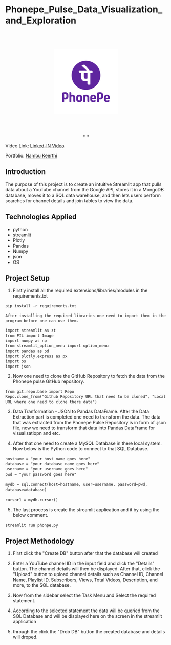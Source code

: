 <h1> Phonepe_Pulse_Data_Visualization_and_Exploration  </h1>


<h1 align="center">
  <br>
  <a href=""><img src="images/phonepe2.png" alt="Phonepe Pulse Data Visualization" width="200"></a>
  <br>
  <br>
</h1>


<p align="center">
  <a href="#Introduction"></a> •
  <a href="#Technologies Applied"></a> •  
</p>

Video Link: [Linked-IN Video](https://www.linkedin.com/posts/keerthi-r-9b8839283_project-name-phonepe-pulse-data-visualization-activity-7296601209677787136-LPuf?utm_source=share&utm_medium=member_desktop&rcm=ACoAAEUARVwBltI0ri4ApeK7YzcbHxGViaHfWEM)

Portfolio: [Nambu Keerthi](https://portfolio-b5zieg8xn5nhwau5b4bhp8.streamlit.app/)

## Introduction 
The purpose of this project is to create an intuitive Streamlit app that pulls data about a YouTube channel from the Google API, stores it in a MongoDB database, moves it to a SQL data warehouse, and then lets users perform searches for channel details and join tables to view the data.



## Technologies Applied
* python
* streamlit 
* Plotly 
* Pandas
* Numpy
* json
* OS


## Project Setup
1. Firstly install all the required extensions/libraries/modules in the requirements.txt
```
pip install -r requirements.txt
```
    After installing the required libraries one need to import them in the program before one can use them.
```
import streamlit as st
from PIL import Image
import numpy as np
from streamlit_option_menu import option_menu
import pandas as pd
import plotly.express as px
import os
import json

```
   
2. Now one need to clone the GitHub Repository to fetch the data from the Phonepe pulse GitHub repository.
```
from git.repo.base import Repo
Repo.clone_from("Github Repository URL that need to be cloned", "Local URL where one need to clone there data")

```

3. Data Tranformation - JSON to Pandas DataFrame. After the Data Extraction part is completed one need to transform the data. The data that was extracted from the Phonepe Pulse Repository is in form of .json file, now we need to transform that data into Pandas DataFrame for visualisatiopn and etc.

4. After that one need to create a MySQL Database in there local system. Now below is the Python code to connect to that SQL Database.
```
hostname = "your host name goes here"
database = "your database name goes here"
username = "your username goes here"
pwd = "your password goes here"

mydb = sql.connect(host=hostname, user=username, password=pwd, database=database)
                   
cursor1 = mydb.cursor()
```

5. The last process is create the streamlit application and it by using the below comment. 
```
streamlit run phonpe.py
```

   
## Project Methodology

1. First click the "Create DB" button after that the database will created

2. Enter a YouTube channel ID in the input field and click the "Details" button. The channel details will then be displayed. After that, click the "Upload" button to upload channel details such as Channel ID, Channel Name, Playlist ID, Subscribers, Views, Total Videos, 
   Description, and more, to the SQL database.

3. Now from the sidebar select the Task Menu and Select the required statement.

3. According to the selected statement the data will be queried from the SQL Database and will be displayed here on the screen in the streamlit application

4. through the click the "Drob DB" button the created database and details will droped.
